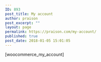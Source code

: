 ```yaml
---
ID: 893
post_title: My account
author: praison
post_excerpt: ""
layout: page
permalink: https://praison.com/my-account/
published: true
post_date: 2018-01-05 15:01:05
---
```

[woocommerce_my_account]